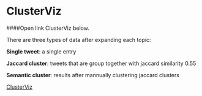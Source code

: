 ClusterViz
==========
####Open link ClusterViz below.

There are three types of data after expanding each topic:

<b>Single tweet</b>: a single entry

<b>Jaccard cluster</b>: tweets that are group together with jaccard similarity 0.55

<b>Semantic cluster</b>: results after mannually clustering jaccard clusters

<a href="https://rawgithub.com/ylwang99/ClusterViz/master/clusterviz.html">ClusterViz</a>
